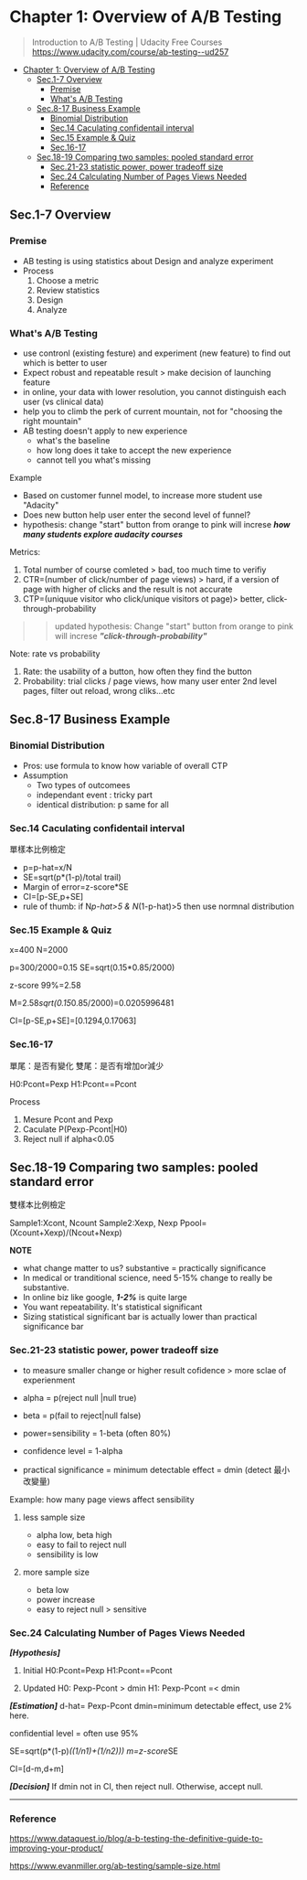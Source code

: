 # Chapter 1: Overview of A/B Testing

> Introduction to A/B Testing | Udacity Free Courses
> https://www.udacity.com/course/ab-testing--ud257


- [Chapter 1: Overview of A/B Testing](#chapter-1-overview-of-ab-testing)
  - [Sec.1-7 Overview](#sec1-7-overview)
    - [Premise](#premise)
    - [What's A/B Testing](#whats-ab-testing)
  - [Sec.8-17 Business Example](#sec8-17-business-example)
    - [Binomial Distribution](#binomial-distribution)
    - [Sec.14 Caculating confidentail interval](#sec14-caculating-confidentail-interval)
    - [Sec.15 Example & Quiz](#sec15-example--quiz)
    - [Sec.16-17](#sec16-17)
  - [Sec.18-19 Comparing two samples: pooled standard error](#sec18-19-comparing-two-samples-pooled-standard-error)
    - [Sec.21-23 statistic power, power tradeoff size](#sec21-23-statistic-power-power-tradeoff-size)
    - [Sec.24 Calculating Number of Pages Views Needed](#sec24-calculating-number-of-pages-views-needed)
    - [Reference](#reference)

## Sec.1-7 Overview

### Premise
- AB testing is using statistics about Design and analyze experiment
- Process
    1. Choose a metric
    2. Review statistics
    3. Design
    4. Analyze

### What's A/B Testing
- use contronl (existing festure) and experiment (new feature) to find out which is better to user
- Expect robust and repeatable result > make decision of launching feature
- in online, your data with lower resolution, you cannot distinguish each user (vs clinical data)
- help you to climb the perk of current mountain,  not for  "choosing the right mountain" 
- AB testing doesn't apply to new experience
    - what's the baseline
    - how long does it take to accept the new experience
    - cannot tell you what's missing

Example
- Based on customer funnel model, to increase more student use "Adacity"
- Does new button help user enter the second level of funnel?
- hypothesis: change "start" button from orange to pink will increse ***how many students explore audacity courses***

Metrics:
1. Total number of course comleted > bad, too much time to verifiy
2. CTR=(number of click/number of page views) > hard, if a version of page with higher of clicks and the result is not accurate
3. CTP=(uniquue visitor who click/unique visitors ot page)> better, click-through-probability

>> updated hypothesis: Change "start" button from orange to pink will increse ***"click-through-probability"***

Note: rate vs probability 
1. Rate: the usability of a button, how often they find the button
2. Probability: trial clicks / page views, how many user enter 2nd level pages, filter out reload, wrong cliks...etc


## Sec.8-17 Business Example

### Binomial Distribution
- Pros: use formula to know how variable of overall CTP
- Assumption
    - Two types of outcomees
    - independant event : tricky part
    - identical distribution: p same for all


### Sec.14 Caculating confidentail interval
單樣本比例檢定

- p=p-hat=x/N
- SE=sqrt(p*(1-p)/total trail)
- Margin of error=z-score*SE
- CI=[p-SE,p+SE]
- rule of thumb: if N*p-hat>5 & N*(1-p-hat)>5 then use normnal distribution


### Sec.15 Example & Quiz

x=400
N=2000

p=300/2000=0.15
SE=sqrt(0.15*0.85/2000)

z-score 99%=2.58

M=2.58*sqrt(0.15*0.85/2000)=0.0205996481

CI=[p-SE,p+SE]=[0.1294,0.17063]

### Sec.16-17

單尾：是否有變化
雙尾：是否有增加or減少

H0:Pcont=Pexp
H1:Pcont=\=Pcont

Process
1. Mesure Pcont and Pexp
2. Caculate P(Pexp-Pcont|H0)
3. Reject null if alpha<0.05



## Sec.18-19 Comparing two samples: pooled standard error
雙樣本比例檢定 

Sample1:Xcont, Ncount
Sample2:Xexp, Nexp 
Ppool=(Xcount+Xexp)/(Ncout+Nexp)

**NOTE**
- what change matter to us? substantive = practically significance
- In medical or tranditional science, need 5-15% change to really be substantive. 
- In online biz like google, ***1-2%*** is quite large
- You want repeatability. It's statistical significant
- Sizing statistical significant bar is actually lower than practical significance bar

### Sec.21-23 statistic power, power tradeoff size
- to measure smaller change or higher result cofidence  > more sclae of experienment

- alpha = p(reject null |null true)
- beta = p(fail to reject|null false)
- power=sensibility = 1-beta (often 80%)
- confidence level = 1-alpha
- practical significance = minimum detectable effect = dmin (detect 最小改變量)

Example: how many page views affect sensibility

1. less sample size
    - alpha low, beta high
    - easy to fail to reject null
    - sensibility is low

2. more sample size
    - beta low
    - power increase
    - easy to reject null > sensitive

### Sec.24 Calculating Number of Pages Views Needed

***[Hypothesis]***
1. Initial
H0:Pcont=Pexp
H1:Pcont=\=Pcont

2. Updated
H0: Pexp-Pcont > dmin
H1: Pexp-Pcont =< dmin

***[Estimation]***
d-hat= Pexp-Pcont
dmin=minimum detectable effect, use 2% here.

confidential level = often use 95% 

SE=sqrt(p*(1-p)*((1/n1)+(1/n2)))
m=z-score*SE

CI=[d-m,d+m]

***[Decision]***
If dmin not in CI, then reject null. Otherwise, accept null.

---
### Reference

https://www.dataquest.io/blog/a-b-testing-the-definitive-guide-to-improving-your-product/

https://www.evanmiller.org/ab-testing/sample-size.html